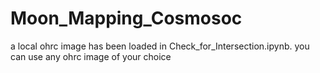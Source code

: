 # Moon_Mapping_Cosmosoc

a local ohrc image has been loaded in Check_for_Intersection.ipynb.
you can use any ohrc image of your choice
